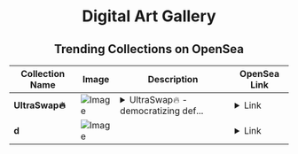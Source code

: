 <div align="center">

# Digital Art Gallery

## Trending Collections on OpenSea

| Collection Name                       | Image                                                                                     | Description                       | OpenSea Link                                                                                          |
|---------------------------------------|-------------------------------------------------------------------------------------------|-----------------------------------|--------------------------------------------------------------------------------------------------------|
| **UltraSwap🔥** | ![Image](https://i.seadn.io/s/raw/files/e7113614f17f789a4fcb0c367c7de37a.webp?w=500&auto=format?w=200&auto=format) | <details><summary>UltraSwap🔥 - democratizing def...</summary>UltraSwap🔥 - democratizing defi forever</details> | <details><summary>Link</summary>[UltraSwap🔥](https://opensea.io/collection/ultraswap-3)</details> |
| **d** | ![Image](https://i.seadn.io/s/raw/files/b2b438f0fc14280a7871087ccb4f492a.jpg?w=500&auto=format?w=200&auto=format) |  | <details><summary>Link</summary>[d](https://opensea.io/collection/d-5664)</details> |

</div>